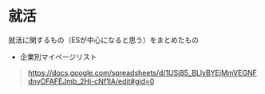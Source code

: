 # 就活
就活に関するもの（ESが中心になると思う）をまとめたもの

- 企業別マイページリスト
> https://docs.google.com/spreadsheets/d/1USj85_BLlyBYEjMmVEGNFdnyOFAFEJmb_2Hi-cNf1lA/edit#gid=0

